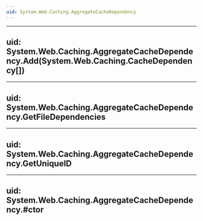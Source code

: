 ```yaml
---
uid: System.Web.Caching.AggregateCacheDependency
---
```


---
uid: System.Web.Caching.AggregateCacheDependency.Add(System.Web.Caching.CacheDependency[])
---

---
uid: System.Web.Caching.AggregateCacheDependency.GetFileDependencies
---

---
uid: System.Web.Caching.AggregateCacheDependency.GetUniqueID
---

---
uid: System.Web.Caching.AggregateCacheDependency.#ctor
---
